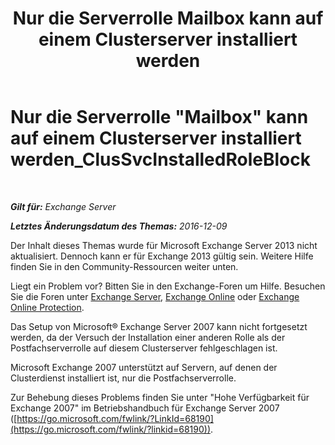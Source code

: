 ﻿---
title: 'Nur die Serverrolle Mailbox kann auf einem Clusterserver installiert werden'
TOCTitle: Nur die Serverrolle "Mailbox" kann auf einem Clusterserver installiert werden_ClusSvcInstalledRoleBlock
ms:assetid: 3e20f408-2b8d-47c2-a402-07232ab9f234
ms:mtpsurl: https://technet.microsoft.com/de-de/library/ms.exch.setupreadiness.clussvcinstalledroleblock(v=EXCHG.150)
ms:contentKeyID: 50475454
ms.date: 05/22/2018
mtps_version: v=EXCHG.150
ms.translationtype: MT
---

# Nur die Serverrolle \"Mailbox\" kann auf einem Clusterserver installiert werden\_ClusSvcInstalledRoleBlock

 

_**Gilt für:** Exchange Server_

_**Letztes Änderungsdatum des Themas:** 2016-12-09_

Der Inhalt dieses Themas wurde für Microsoft Exchange Server 2013 nicht aktualisiert. Dennoch kann er für Exchange 2013 gültig sein. Weitere Hilfe finden Sie in den Community-Ressourcen weiter unten.

Liegt ein Problem vor? Bitten Sie in den Exchange-Foren um Hilfe. Besuchen Sie die Foren unter [Exchange Server](https://go.microsoft.com/fwlink/p/?linkid=60612), [Exchange Online](https://go.microsoft.com/fwlink/p/?linkid=267542) oder [Exchange Online Protection](https://go.microsoft.com/fwlink/p/?linkid=285351).

Das Setup von Microsoft® Exchange Server 2007 kann nicht fortgesetzt werden, da der Versuch der Installation einer anderen Rolle als der Postfachserverrolle auf diesem Clusterserver fehlgeschlagen ist.

Microsoft Exchange 2007 unterstützt auf Servern, auf denen der Clusterdienst installiert ist, nur die Postfachserverrolle.

Zur Behebung dieses Problems finden Sie unter "Hohe Verfügbarkeit für Exchange 2007" im Betriebshandbuch für Exchange Server 2007 ([https://go.microsoft.com/fwlink/?LinkId=68190](https://go.microsoft.com/fwlink/?linkid=68190)).

